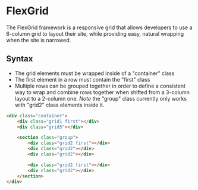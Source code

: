 # FlexGrid
The FlexGrid framework is a responsive grid that allows developers to use a 6-column grid to layout their site, while providing easy, natural wrapping when the site is narrowed.

## Syntax
- The grid elements must be wrapped inside of a "container" class
- The first element in a row must contain the "first" class
- Multiple rows can be grouped together in order to define a consistent way to wrap and combine rows together when shifted from a 3-column layout to a 2-column one. 
*Note* the "group" class currently only works with "grid2" class elements inside it.

```html
<div class="container">
	<div class="grid1 first"></div>
	<div class="grid5"></div>

	<section class="group">
		<div class="grid2 first"></div>
		<div class="grid2"></div>
		<div class="grid2"></div>

		<div class="grid2 first"></div>
		<div class="grid2"></div>
	</section>
</div>
```